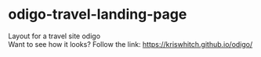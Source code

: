 # odigo-travel-landing-page
Layout for a travel site odigo <br>
Want to see how it looks? Follow the link: https://kriswhitch.github.io/odigo/
